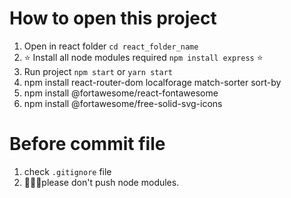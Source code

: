 # How to open this project
1. Open in react folder `cd react_folder_name`
2. ⭐ Install all node modules required `npm install express` ⭐
3. Run project `npm start` or `yarn start`
4. npm install react-router-dom localforage match-sorter sort-by
5. npm install @fortawesome/react-fontawesome
6. npm install @fortawesome/free-solid-svg-icons


# Before commit file
1. check `.gitignore` file
2. 🙏🙏🙏please don't push node modules.
